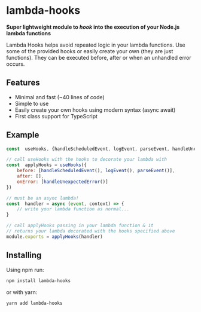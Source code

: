 # lambda-hooks

**Super lightweight module to _hook_ into the execution of your Node.js lambda functions**

Lambda Hooks helps avoid repeated logic in your lambda functions. Use some of the provided hooks or easily create your own (they are just functions). They can be executed before, after or when an unhandled error occurs.

## Features

-   Minimal and fast (~40 lines of code)
-   Simple to use
-   Easily create your own hooks using modern syntax (async await)
-   First class support for TypeScript

## Example

```javascript
const  useHooks, {handleScheduledEvent, logEvent, parseEvent, handleUnexpectedError} = require('lambda-hooks')

// call useHooks with the hooks to decorate your lambda with
const  applyHooks = useHooks({
	before: [handleScheduledEvent(), logEvent(), parseEvent()],
	after: [],
	onError: [handleUnexpectedError()]
})

// must be an async lambda!
const  handler = async (event, context) => {
	// write your lambda function as normal...
}

// call applyHooks passing in your lambda function & it
// returns your lambda decorated with the hooks specified above
module.exports = applyHooks(handler)
```

## Installing

Using npm run:

```bash
npm install lambda-hooks
```

or with yarn:

```bash
yarn add lambda-hooks
```
